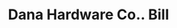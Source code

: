 ---
doi: 10.7916/D8MS550H
date_other: '1890'
date_other_textual: 1890-1899
form: printed ephemera
genre:
- Invoices
name:
- Dana Hardware Co.
object_in_context_url: https://biggert.cul.columbia.edu/items/view/ave_biggert_01781
subject_hierarchical_geographic:
- Boston, Massachusetts, United States
subject_name:
- Dana Hardware Co.
title: Dana Hardware Co.. Bill
sort_title: Dana Hardware Co.. Bill
call_number: ave_biggert_01781
coordinates:
- 42.35805555555556,-71.06361111111111
pid: ave_biggert_01781
identifiers: ave_biggert_01781
thumbnail: false
permalink: /biggert/ave_biggert_01781/
layout: iiif-image-page
---